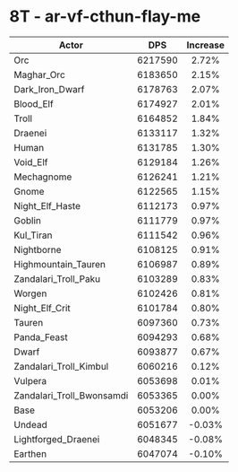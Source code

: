 # 8T - ar-vf-cthun-flay-me
| Actor | DPS | Increase |
|---|:---:|:---:|
|Orc|6217590|2.72%|
|Maghar_Orc|6183650|2.15%|
|Dark_Iron_Dwarf|6178763|2.07%|
|Blood_Elf|6174927|2.01%|
|Troll|6164852|1.84%|
|Draenei|6133117|1.32%|
|Human|6131785|1.30%|
|Void_Elf|6129184|1.26%|
|Mechagnome|6126241|1.21%|
|Gnome|6122565|1.15%|
|Night_Elf_Haste|6112173|0.97%|
|Goblin|6111779|0.97%|
|Kul_Tiran|6111542|0.96%|
|Nightborne|6108125|0.91%|
|Highmountain_Tauren|6106987|0.89%|
|Zandalari_Troll_Paku|6103289|0.83%|
|Worgen|6102426|0.81%|
|Night_Elf_Crit|6101784|0.80%|
|Tauren|6097360|0.73%|
|Panda_Feast|6094293|0.68%|
|Dwarf|6093877|0.67%|
|Zandalari_Troll_Kimbul|6060216|0.12%|
|Vulpera|6053698|0.01%|
|Zandalari_Troll_Bwonsamdi|6053365|0.00%|
|Base|6053206|0.00%|
|Undead|6051677|-0.03%|
|Lightforged_Draenei|6048345|-0.08%|
|Earthen|6047074|-0.10%|
